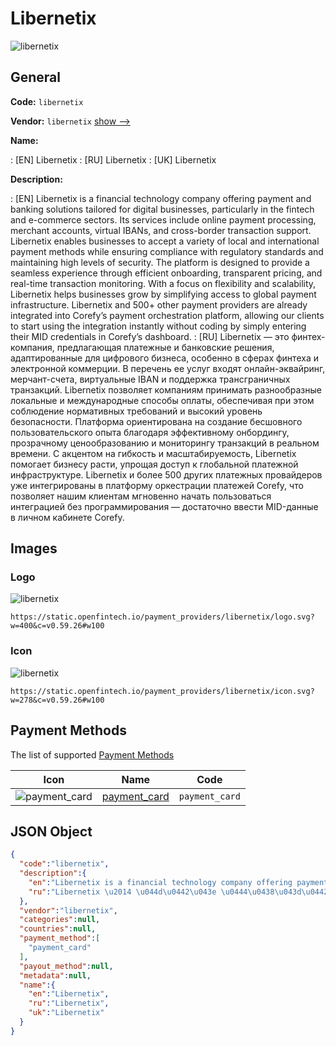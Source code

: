 
# Libernetix 
![libernetix](https://static.openfintech.io/payment_providers/libernetix/logo.svg?w=400&c=v0.59.26#w100)  

## General 
 
**Code:** `libernetix` 
 
**Vendor:** `libernetix` [show -->](/vendors/libernetix/) 
 
**Name:** 
 
:	[EN] Libernetix 
:	[RU] Libernetix 
:	[UK] Libernetix 
 
**Description:** 
 
: [EN] Libernetix is a financial technology company offering payment and banking solutions tailored for digital businesses, particularly in the fintech and e-commerce sectors. Its services include online payment processing, merchant accounts, virtual IBANs, and cross-border transaction support. Libernetix enables businesses to accept a variety of local and international payment methods while ensuring compliance with regulatory standards and maintaining high levels of security. The platform is designed to provide a seamless experience through efficient onboarding, transparent pricing, and real-time transaction monitoring. With a focus on flexibility and scalability, Libernetix helps businesses grow by simplifying access to global payment infrastructure. Libernetix and 500+ other payment providers are already integrated into Corefy’s payment orchestration platform, allowing our clients to start using the integration instantly without coding by simply entering their MID credentials in Corefy’s dashboard. 
: [RU] Libernetix — это финтех-компания, предлагающая платежные и банковские решения, адаптированные для цифрового бизнеса, особенно в сферах финтеха и электронной коммерции. В перечень ее услуг входят онлайн-эквайринг, мерчант-счета, виртуальные IBAN и поддержка трансграничных транзакций. Libernetix позволяет компаниям принимать разнообразные локальные и международные способы оплаты, обеспечивая при этом соблюдение нормативных требований и высокий уровень безопасности. Платформа ориентирована на создание бесшовного пользовательского опыта благодаря эффективному онбордингу, прозрачному ценообразованию и мониторингу транзакций в реальном времени. С акцентом на гибкость и масштабируемость, Libernetix помогает бизнесу расти, упрощая доступ к глобальной платежной инфраструктуре. Libernetix и более 500 других платежных провайдеров уже интегрированы в платформу оркестрации платежей Corefy, что позволяет нашим клиентам мгновенно начать пользоваться интеграцией без программирования — достаточно ввести MID-данные в личном кабинете Corefy. 
 

## Images 

### Logo 
 
![libernetix](https://static.openfintech.io/payment_providers/libernetix/logo.svg?w=400&c=v0.59.26#w100)  

```
https://static.openfintech.io/payment_providers/libernetix/logo.svg?w=400&c=v0.59.26#w100
```  

### Icon 
 
![libernetix](https://static.openfintech.io/payment_providers/libernetix/icon.svg?w=278&c=v0.59.26#w100)  

```
https://static.openfintech.io/payment_providers/libernetix/icon.svg?w=278&c=v0.59.26#w100
```  

## Payment Methods 
 
The list of supported [Payment Methods](/payment-methods/) 

|Icon|Name|Code| 
|:---:|:---:|:---:| 
|![payment_card](https://static.openfintech.io/payment_methods/payment_card/icon.svg?w=278&c=v0.59.26#w100) |[payment_card](/payment-methods/payment_card/)|`payment_card`| 
 

## JSON Object 

```json
{
  "code":"libernetix",
  "description":{
    "en":"Libernetix is a financial technology company offering payment and banking solutions tailored for digital businesses, particularly in the fintech and e-commerce sectors. Its services include online payment processing, merchant accounts, virtual IBANs, and cross-border transaction support. Libernetix enables businesses to accept a variety of local and international payment methods while ensuring compliance with regulatory standards and maintaining high levels of security. The platform is designed to provide a seamless experience through efficient onboarding, transparent pricing, and real-time transaction monitoring. With a focus on flexibility and scalability, Libernetix helps businesses grow by simplifying access to global payment infrastructure. Libernetix and 500+ other payment providers are already integrated into Corefy\u2019s payment orchestration platform, allowing our clients to start using the integration instantly without coding by simply entering their MID credentials in Corefy\u2019s dashboard.",
    "ru":"Libernetix \u2014 \u044d\u0442\u043e \u0444\u0438\u043d\u0442\u0435\u0445-\u043a\u043e\u043c\u043f\u0430\u043d\u0438\u044f, \u043f\u0440\u0435\u0434\u043b\u0430\u0433\u0430\u044e\u0449\u0430\u044f \u043f\u043b\u0430\u0442\u0435\u0436\u043d\u044b\u0435 \u0438 \u0431\u0430\u043d\u043a\u043e\u0432\u0441\u043a\u0438\u0435 \u0440\u0435\u0448\u0435\u043d\u0438\u044f, \u0430\u0434\u0430\u043f\u0442\u0438\u0440\u043e\u0432\u0430\u043d\u043d\u044b\u0435 \u0434\u043b\u044f \u0446\u0438\u0444\u0440\u043e\u0432\u043e\u0433\u043e \u0431\u0438\u0437\u043d\u0435\u0441\u0430, \u043e\u0441\u043e\u0431\u0435\u043d\u043d\u043e \u0432 \u0441\u0444\u0435\u0440\u0430\u0445 \u0444\u0438\u043d\u0442\u0435\u0445\u0430 \u0438 \u044d\u043b\u0435\u043a\u0442\u0440\u043e\u043d\u043d\u043e\u0439 \u043a\u043e\u043c\u043c\u0435\u0440\u0446\u0438\u0438. \u0412 \u043f\u0435\u0440\u0435\u0447\u0435\u043d\u044c \u0435\u0435 \u0443\u0441\u043b\u0443\u0433 \u0432\u0445\u043e\u0434\u044f\u0442 \u043e\u043d\u043b\u0430\u0439\u043d-\u044d\u043a\u0432\u0430\u0439\u0440\u0438\u043d\u0433, \u043c\u0435\u0440\u0447\u0430\u043d\u0442-\u0441\u0447\u0435\u0442\u0430, \u0432\u0438\u0440\u0442\u0443\u0430\u043b\u044c\u043d\u044b\u0435 IBAN \u0438 \u043f\u043e\u0434\u0434\u0435\u0440\u0436\u043a\u0430 \u0442\u0440\u0430\u043d\u0441\u0433\u0440\u0430\u043d\u0438\u0447\u043d\u044b\u0445 \u0442\u0440\u0430\u043d\u0437\u0430\u043a\u0446\u0438\u0439. Libernetix \u043f\u043e\u0437\u0432\u043e\u043b\u044f\u0435\u0442 \u043a\u043e\u043c\u043f\u0430\u043d\u0438\u044f\u043c \u043f\u0440\u0438\u043d\u0438\u043c\u0430\u0442\u044c \u0440\u0430\u0437\u043d\u043e\u043e\u0431\u0440\u0430\u0437\u043d\u044b\u0435 \u043b\u043e\u043a\u0430\u043b\u044c\u043d\u044b\u0435 \u0438 \u043c\u0435\u0436\u0434\u0443\u043d\u0430\u0440\u043e\u0434\u043d\u044b\u0435 \u0441\u043f\u043e\u0441\u043e\u0431\u044b \u043e\u043f\u043b\u0430\u0442\u044b, \u043e\u0431\u0435\u0441\u043f\u0435\u0447\u0438\u0432\u0430\u044f \u043f\u0440\u0438 \u044d\u0442\u043e\u043c \u0441\u043e\u0431\u043b\u044e\u0434\u0435\u043d\u0438\u0435 \u043d\u043e\u0440\u043c\u0430\u0442\u0438\u0432\u043d\u044b\u0445 \u0442\u0440\u0435\u0431\u043e\u0432\u0430\u043d\u0438\u0439 \u0438 \u0432\u044b\u0441\u043e\u043a\u0438\u0439 \u0443\u0440\u043e\u0432\u0435\u043d\u044c \u0431\u0435\u0437\u043e\u043f\u0430\u0441\u043d\u043e\u0441\u0442\u0438. \u041f\u043b\u0430\u0442\u0444\u043e\u0440\u043c\u0430 \u043e\u0440\u0438\u0435\u043d\u0442\u0438\u0440\u043e\u0432\u0430\u043d\u0430 \u043d\u0430 \u0441\u043e\u0437\u0434\u0430\u043d\u0438\u0435 \u0431\u0435\u0441\u0448\u043e\u0432\u043d\u043e\u0433\u043e \u043f\u043e\u043b\u044c\u0437\u043e\u0432\u0430\u0442\u0435\u043b\u044c\u0441\u043a\u043e\u0433\u043e \u043e\u043f\u044b\u0442\u0430 \u0431\u043b\u0430\u0433\u043e\u0434\u0430\u0440\u044f \u044d\u0444\u0444\u0435\u043a\u0442\u0438\u0432\u043d\u043e\u043c\u0443 \u043e\u043d\u0431\u043e\u0440\u0434\u0438\u043d\u0433\u0443, \u043f\u0440\u043e\u0437\u0440\u0430\u0447\u043d\u043e\u043c\u0443 \u0446\u0435\u043d\u043e\u043e\u0431\u0440\u0430\u0437\u043e\u0432\u0430\u043d\u0438\u044e \u0438 \u043c\u043e\u043d\u0438\u0442\u043e\u0440\u0438\u043d\u0433\u0443 \u0442\u0440\u0430\u043d\u0437\u0430\u043a\u0446\u0438\u0439 \u0432 \u0440\u0435\u0430\u043b\u044c\u043d\u043e\u043c \u0432\u0440\u0435\u043c\u0435\u043d\u0438. \u0421 \u0430\u043a\u0446\u0435\u043d\u0442\u043e\u043c \u043d\u0430 \u0433\u0438\u0431\u043a\u043e\u0441\u0442\u044c \u0438 \u043c\u0430\u0441\u0448\u0442\u0430\u0431\u0438\u0440\u0443\u0435\u043c\u043e\u0441\u0442\u044c, Libernetix \u043f\u043e\u043c\u043e\u0433\u0430\u0435\u0442 \u0431\u0438\u0437\u043d\u0435\u0441\u0443 \u0440\u0430\u0441\u0442\u0438, \u0443\u043f\u0440\u043e\u0449\u0430\u044f \u0434\u043e\u0441\u0442\u0443\u043f \u043a \u0433\u043b\u043e\u0431\u0430\u043b\u044c\u043d\u043e\u0439 \u043f\u043b\u0430\u0442\u0435\u0436\u043d\u043e\u0439 \u0438\u043d\u0444\u0440\u0430\u0441\u0442\u0440\u0443\u043a\u0442\u0443\u0440\u0435. Libernetix \u0438 \u0431\u043e\u043b\u0435\u0435 500 \u0434\u0440\u0443\u0433\u0438\u0445 \u043f\u043b\u0430\u0442\u0435\u0436\u043d\u044b\u0445 \u043f\u0440\u043e\u0432\u0430\u0439\u0434\u0435\u0440\u043e\u0432 \u0443\u0436\u0435 \u0438\u043d\u0442\u0435\u0433\u0440\u0438\u0440\u043e\u0432\u0430\u043d\u044b \u0432 \u043f\u043b\u0430\u0442\u0444\u043e\u0440\u043c\u0443 \u043e\u0440\u043a\u0435\u0441\u0442\u0440\u0430\u0446\u0438\u0438 \u043f\u043b\u0430\u0442\u0435\u0436\u0435\u0439 Corefy, \u0447\u0442\u043e \u043f\u043e\u0437\u0432\u043e\u043b\u044f\u0435\u0442 \u043d\u0430\u0448\u0438\u043c \u043a\u043b\u0438\u0435\u043d\u0442\u0430\u043c \u043c\u0433\u043d\u043e\u0432\u0435\u043d\u043d\u043e \u043d\u0430\u0447\u0430\u0442\u044c \u043f\u043e\u043b\u044c\u0437\u043e\u0432\u0430\u0442\u044c\u0441\u044f \u0438\u043d\u0442\u0435\u0433\u0440\u0430\u0446\u0438\u0435\u0439 \u0431\u0435\u0437 \u043f\u0440\u043e\u0433\u0440\u0430\u043c\u043c\u0438\u0440\u043e\u0432\u0430\u043d\u0438\u044f \u2014 \u0434\u043e\u0441\u0442\u0430\u0442\u043e\u0447\u043d\u043e \u0432\u0432\u0435\u0441\u0442\u0438 MID-\u0434\u0430\u043d\u043d\u044b\u0435 \u0432 \u043b\u0438\u0447\u043d\u043e\u043c \u043a\u0430\u0431\u0438\u043d\u0435\u0442\u0435 Corefy."
  },
  "vendor":"libernetix",
  "categories":null,
  "countries":null,
  "payment_method":[
    "payment_card"
  ],
  "payout_method":null,
  "metadata":null,
  "name":{
    "en":"Libernetix",
    "ru":"Libernetix",
    "uk":"Libernetix"
  }
}
```  
